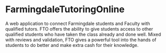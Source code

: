 # FarmingdaleTutoringOnline
A web application to connect Farmingdale students and Faculty with qualified tutors. FTO offers the ability to give students access to other qualified students who have taken the class already and done well. Mixed with reviews and validation, FTO gives a powerful tool into the hands of students to do better and make extra cash for their knowledge. 
